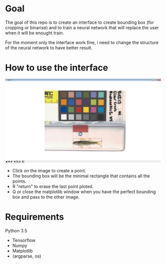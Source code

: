 # Goal
The goal of this repo is to create an interface to create bounding box (for cropping or binarise) and to train a neural network that will 
replace the user when it will be enought train.

For the moment only the interface work fine, i need to change the structure of the neural network to have better result.

# How to use the interface

![Alt](/Example.png "example")

* Click on the image to create a point.
* The bounding box will be the minimal rectangle that contains all the points.
* R "return" to erase the last point ploted.
* Q or close the matplotlib window when you have the perfect bounding box and pass to the other image.

# Requirements

Python 3.5
* Tensorflow
* Numpy
* Matplotlib
* (argparse, os)
